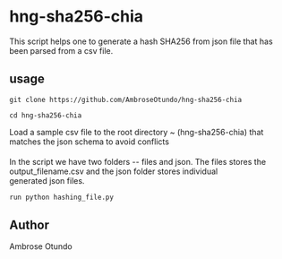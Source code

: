 # hng-sha256-chia
This script helps one to generate a hash SHA256 from json file that has been parsed from a csv file.

## usage
```
git clone https://github.com/AmbroseOtundo/hng-sha256-chia
```
```
cd hng-sha256-chia
```
Load a sample csv file to the root directory ~ (hng-sha256-chia) that matches the json schema to avoid conflicts
####
In the script we have two folders -- files and json. The files stores the output_filename.csv and the json folder stores individual <br>
generated json files.

```
run python hashing_file.py
```
## Author 
Ambrose Otundo
